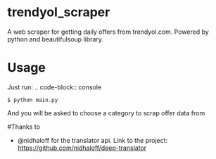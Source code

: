 # trendyol_scraper
A web scraper for getting daily offers from trendyol.com. Powered by python and beautifulsoup library.

# Usage
Just run:
.. code-block:: console

    $ python main.py

And you will be asked to choose a category to scrap offer data from

#Thanks to
* @nidhaloff for the translator api. Link to the project: https://github.com/nidhaloff/deep-translator
